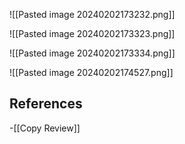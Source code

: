 
![[Pasted image 20240202173232.png]]

![[Pasted image 20240202173323.png]]

![[Pasted image 20240202173334.png]]

![[Pasted image 20240202174527.png]]
## References
<!-- Links to pages not referenced in the content -->
-[[Copy Review]]
